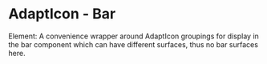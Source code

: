 # AdaptIcon - Bar

Element:  A convenience wrapper around AdaptIcon groupings for display in the bar component which can have different surfaces, thus no bar surfaces here.

